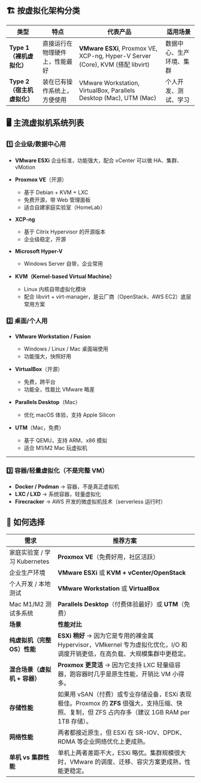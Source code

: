 ## **🏗️ 按虚拟化架构分类**

| **类型**             | **特点**          | **代表产品**                                                                     | **适用场景**     |
| ------------------ | --------------- | ---------------------------------------------------------------------------- | ------------ |
| **Type 1（裸机虚拟化）**  | 直接运行在物理硬件上，性能最好 | **VMware ESXi**, Proxmox VE, XCP-ng, Hyper-V Server (Core), KVM (搭配 libvirt) | 数据中心、生产环境、集群 |
| **Type 2（宿主机虚拟化）** | 装在已有操作系统上，方便使用  | VMware Workstation, VirtualBox, Parallels Desktop (Mac), UTM (Mac)           | 个人开发、测试、学习   |

## **🖥️ 主流虚拟机系统列表**

  

### **1️⃣ 企业级/数据中心用**

- **VMware ESXi**
    企业标准，功能强大，配合 vCenter 可以做 HA、集群、vMotion
- **Proxmox VE**（开源）
    - 基于 Debian + KVM + LXC
    - 免费开源，带 Web 管理面板
    - 适合自建家庭实验室（HomeLab）

- **XCP-ng**
    - 基于 Citrix Hypervisor 的开源版本
    - 企业级稳定，开源
    
- **Microsoft Hyper-V**
    - Windows Server 自带，企业常用
    
- **KVM（Kernel-based Virtual Machine）**
    - Linux 内核自带虚拟化模块
    - 配合 libvirt + virt-manager，是云厂商（OpenStack、AWS EC2）底层常用方案

### **2️⃣ 桌面/个人用**

- **VMware Workstation / Fusion**
    - Windows / Linux / Mac 桌面端使用
    - 功能强大，快照好用
    
- **VirtualBox**（开源）
    - 免费，跨平台
    - 功能全，性能比 VMware 略差
    
- **Parallels Desktop**（Mac）
    - 优化 macOS 体验，支持 Apple Silicon
        
    
- **UTM**（Mac，免费）
    - 基于 QEMU，支持 ARM、x86 模拟
    - 适合 M1/M2 Mac 玩虚拟机

---

### **3️⃣ 容器/轻量虚拟化（不是完整 VM）**
- **Docker / Podman** → 容器，不是真正虚拟机
- **LXC / LXD** → 系统容器，轻量虚拟化
- **Firecracker** → AWS 开发的微虚拟机技术（serverless 运行时）

## **🎯 如何选择**

| **需求**                | **推荐方案**                                                                                          |
| --------------------- | ------------------------------------------------------------------------------------------------- |
| 家庭实验室 / 学习 Kubernetes | **Proxmox VE**（免费好用，社区活跃）                                                                         |
| 企业生产环境                | **VMware ESXi** 或 **KVM + vCenter/OpenStack**                                                     |
| 个人开发 / 本地测试           | **VMware Workstation** 或 **VirtualBox**                                                           |
| Mac M1/M2 测试多系统       | **Parallels Desktop**（付费体验最好）或 **UTM**（免费）                                                        |
| **场景**                | **性能对比**                                                                                          |
| **纯虚拟机（完整 OS）性能**     | **ESXi 稍好** → 因为它是专用的裸金属 Hypervisor，VMkernel 专为虚拟化优化，I/O 和调度开销更低，在高负载、大规模集群中更稳定。                  |
| **混合场景（虚拟机 + 容器）**    | **Proxmox 更灵活** → 因为它支持 LXC 轻量级容器，跑容器时几乎是原生性能，开销比 VM 小得多。                                         |
| **存储性能**              | 如果用 vSAN（付费）或专业存储设备，ESXi 表现极佳。Proxmox 的 **ZFS** 很强大，支持压缩、快照、复制，但 ZFS 占内存多（建议 1GB RAM per 1TB 存储）。 |
| **网络性能**              | 两者都接近原生，但 ESXi 在 SR-IOV、DPDK、RDMA 等企业网络优化上更成熟。                                                    |
| **单机 vs 集群性能**        | 单机上两者差距不大，ESXi 略优。集群规模很大时，VMware 的调度、迁移、容灾方案更成熟，性能更稳定。                                            |